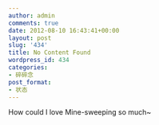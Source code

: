 ```yaml
---
author: admin
comments: true
date: 2012-08-10 16:43:41+00:00
layout: post
slug: '434'
title: No Content Found
wordpress_id: 434
categories:
- 碎碎念
post_format:
- 状态
---
```


How could I love Mine-sweeping so much~
